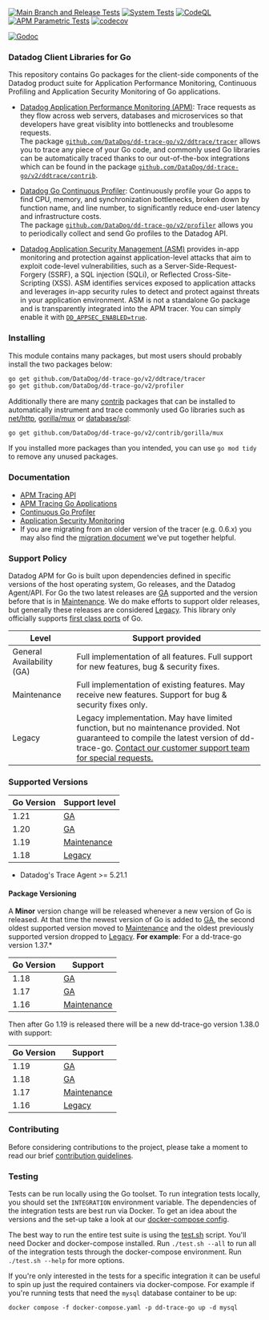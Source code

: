 [![Main Branch and Release Tests](https://github.com/DataDog/dd-trace-go/actions/workflows/main-branch-tests.yml/badge.svg)](https://github.com/DataDog/dd-trace-go/actions/workflows/main-branch-tests.yml)
[![System Tests](https://github.com/DataDog/dd-trace-go/actions/workflows/system-tests.yml/badge.svg)](https://github.com/DataDog/dd-trace-go/actions/workflows/system-tests.yml)
[![CodeQL](https://github.com/DataDog/dd-trace-go/actions/workflows/codeql-analysis.yml/badge.svg)](https://github.com/DataDog/dd-trace-go/actions/workflows/codeql-analysis.yml)
[![APM Parametric Tests](https://github.com/DataDog/dd-trace-go/actions/workflows/parametric-tests.yml/badge.svg)](https://github.com/DataDog/dd-trace-go/actions/workflows/parametric-tests.yml)
[![codecov](https://codecov.io/gh/DataDog/dd-trace-go/branch/v1/graph/badge.svg?token=jGG20Xhv8i)](https://codecov.io/gh/DataDog/dd-trace-go)

[![Godoc](http://img.shields.io/badge/godoc-reference-blue.svg?style=flat)](https://pkg.go.dev/github.com/DataDog/dd-trace-go/v2)

### Datadog Client Libraries for Go

This repository contains Go packages for the client-side components of the Datadog product suite for Application Performance Monitoring, Continuous Profiling and Application Security Monitoring of Go applications.

- [Datadog Application Performance Monitoring (APM)](https://docs.datadoghq.com/tracing/): Trace requests as they flow across web servers, databases and microservices so that developers have great visiblity into bottlenecks and troublesome requests.  
The package [`github.com/DataDog/dd-trace-go/v2/ddtrace/tracer`](https://pkg.go.dev/github.com/DataDog/dd-trace-go/v2/ddtrace/tracer) allows you to trace any piece of your Go code, and commonly used Go libraries can be automatically traced thanks to our out-of-the-box integrations which can be found in the package [`github.com/DataDog/dd-trace-go/v2/ddtrace/contrib`](https://pkg.go.dev/github.com/DataDog/dd-trace-go/v2/contrib).

- [Datadog Go Continuous Profiler](https://docs.datadoghq.com/profiler/): Continuously profile your Go apps to find CPU, memory, and synchronization bottlenecks, broken down by function name, and line number, to significantly reduce end-user latency and infrastructure costs.  
The package [`github.com/DataDog/dd-trace-go/v2/profiler`](https://pkg.go.dev/github.com/DataDog/dd-trace-go/v2/profiler) allows you to periodically collect and send Go profiles to the Datadog API.

- [Datadog Application Security Management (ASM)](https://docs.datadoghq.com/security_platform/application_security/) provides in-app monitoring and protection against application-level attacks that aim to exploit code-level vulnerabilities, such as a Server-Side-Request-Forgery (SSRF), a SQL injection (SQLi), or Reflected Cross-Site-Scripting (XSS). ASM identifies services exposed to application attacks and leverages in-app security rules to detect and protect against threats in your application environment. ASM is not a standalone Go package and is transparently integrated into the APM tracer. You can simply enable it with [`DD_APPSEC_ENABLED=true`](https://docs.datadoghq.com/security/application_security/enabling/go).

### Installing

This module contains many packages, but most users should probably install the two packages below:

```bash
go get github.com/DataDog/dd-trace-go/v2/ddtrace/tracer
go get github.com/DataDog/dd-trace-go/v2/profiler
```

Additionally there are many [contrib](./contrib) packages that can be installed to automatically instrument and trace commonly used Go libraries such as [net/http](https://pkg.go.dev/github.com/DataDog/dd-trace-go/v2/contrib/net/http), [gorilla/mux](https://pkg.go.dev/github.com/DataDog/dd-trace-go/v2/contrib/gorilla/mux) or [database/sql](https://pkg.go.dev/github.com/DataDog/dd-trace-go/v2/contrib/database/sql):

```
go get github.com/DataDog/dd-trace-go/v2/contrib/gorilla/mux
```

If you installed more packages than you intended, you can use `go mod tidy` to remove any unused packages.

### Documentation

 - [APM Tracing API](https://pkg.go.dev/github.com/DataDog/dd-trace-go/v2/ddtrace)
 - [APM Tracing Go Applications](https://docs.datadoghq.com/tracing/setup/go/)
 - [Continuous Go Profiler](https://docs.datadoghq.com/tracing/profiler/enabling/go)
 - [Application Security Monitoring](https://docs.datadoghq.com/security_platform/application_security/setup_and_configure/?code-lang=go)
 - If you are migrating from an older version of the tracer (e.g. 0.6.x) you may also find the [migration document](MIGRATING.md) we've put together helpful.

### Support Policy

Datadog APM for Go is built upon dependencies defined in specific versions of the host operating system, Go releases, and the Datadog Agent/API. For Go the two latest releases are [GA](#support-ga) supported and the version before that is in [Maintenance](#support-maintenance). We do make efforts to support older releases, but generally these releases are considered [Legacy](#support-legacy). This library only officially supports [first class ports](https://github.com/golang/go/wiki/PortingPolicy#first-class-ports) of Go.

| **Level**                                              | **Support provided**                                                                                                                                                         |
|--------------------------------------------------------|------------------------------------------------------------------------------------------------------------------------------------------------------------------------------|
| <span id="support-ga">General Availability (GA)</span> | Full implementation of all features. Full support for new features, bug & security fixes.                                                                                    |
| <span id="support-maintenance">Maintenance</span>      | Full implementation of existing features. May receive new features. Support for bug & security fixes only.                                                                   |
| <span id="support-legacy">Legacy</span>                | Legacy implementation. May have limited function, but no maintenance provided. Not guaranteed to compile the latest version of dd-trace-go. [Contact our customer support team for special requests.](https://www.datadoghq.com/support/) |

### Supported Versions
<!-- NOTE: When updating the below section ensure you update the minimum supported version listed in the public docs here: https://docs.datadoghq.com/tracing/setup_overview/setup/go/?tab=containers#compatibility-requirements -->
| **Go Version** | **Support level**                   |
|----------------|-------------------------------------|
| 1.21           | [GA](#support-ga)                   |
| 1.20           | [GA](#support-ga)                   |
| 1.19           | [Maintenance](#support-maintenance) |
| 1.18           | [Legacy](#support-legacy)           |

* Datadog's Trace Agent >= 5.21.1


#### Package Versioning

A **Minor** version change will be released whenever a new version of Go is released. At that time the newest version of Go is added to [GA](#support-ga), the second oldest supported version moved to [Maintenance](#support-maintenance) and the oldest previously supported version dropped to [Legacy](#support-legacy).
**For example**:
For a dd-trace-go version 1.37.*

| Go Version | Support                             |
|------------|-------------------------------------|
| 1.18       | [GA](#support-ga)                   |
| 1.17       | [GA](#support-ga)                   |
| 1.16       | [Maintenance](#support-maintenance) |

Then after Go 1.19 is released there will be a new dd-trace-go version 1.38.0 with support:

| Go Version | Support                             |
|------------|-------------------------------------|
| 1.19       | [GA](#support-ga)                   |
| 1.18       | [GA](#support-ga)                   |
| 1.17       | [Maintenance](#support-maintenance) |
| 1.16       | [Legacy](#support-legacy)           |

### Contributing

Before considering contributions to the project, please take a moment to read our brief [contribution guidelines](CONTRIBUTING.md).

### Testing

Tests can be run locally using the Go toolset. To run integration tests locally, you should set the `INTEGRATION` environment variable. The dependencies of the integration tests are best run via Docker. To get an
idea about the versions and the set-up take a look at our [docker-compose config](./docker-compose.yaml).

The best way to run the entire test suite is using the [test.sh](./test.sh) script. You'll need Docker and docker-compose installed. Run `./test.sh --all` to run all of the integration tests through the docker-compose environment. Run `./test.sh --help` for more options.

If you're only interested in the tests for a specific integration it can be useful to spin up just the required containers via docker-compose.
For example if you're running tests that need the `mysql` database container to be up:
```shell
docker compose -f docker-compose.yaml -p dd-trace-go up -d mysql
```
